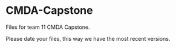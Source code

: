 # CMDA-Capstone
Files for team 11 CMDA Capstone. 

Please date your files, this way we have the most recent versions. 
